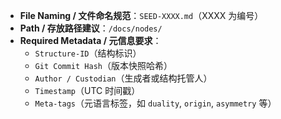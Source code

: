 - **File Naming / 文件命名规范**：`SEED-XXXX.md`（XXXX 为编号）
- **Path / 存放路径建议**：`/docs/nodes/`
- **Required Metadata / 元信息要求**：
  - `Structure-ID`（结构标识）  
  - `Git Commit Hash`（版本快照哈希）  
  - `Author / Custodian`（生成者或结构托管人）  
  - `Timestamp`（UTC 时间戳）  
  - `Meta-tags`（元语言标签，如 `duality`, `origin`, `asymmetry` 等）

<!-- STRUCTURE-ID: sha256:2b49e36e3eadeb8f68c29b876f8a8b3ce2c0455ef26167ccbc6a0b4f1ac4f8b4 uploaded_by: Fyorigin at 2025-05-04T15:16:27Z -->
